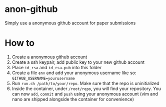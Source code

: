 # anon-github
Simply use a anonymous github account for paper submissions

# How to
1. Create a anonymous github account
2. Create a ssh keypair, add public key to your new github account
3. Place `id_rsa` and `id_rsa.pub` into this folder
4. Create a file `env` and add your anonymous username like so: `GITHUB_USERNAME=yourusername`
5. Run `run.sh /path/to/your/repo`. Make sure that the repo is uninitialized
6. Inside the container, under `/root/repo`, you will find your repository. You can now `add`, `commit` and `push` using your anonymous account (vim and nano are shipped alongside the container for convenience)
